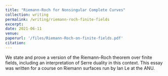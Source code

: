 ```yaml
---
title: "Riemann-Roch for Nonsingular Complete Curves"
collection: writing
permalink: /writing/riemann-roch-finite-fields
excerpt: 
date: 2021-06-11
venue:
paperurl: '/files/Riemann-Roch-on-finite-fields.pdf'
citation: 
---
```


We state and prove a version of the Riemann-Roch theorem over finite fields, including an interpretation of Serre duality in this context. This essay was written for a course on Riemann surfaces run by Ian Le at the ANU.